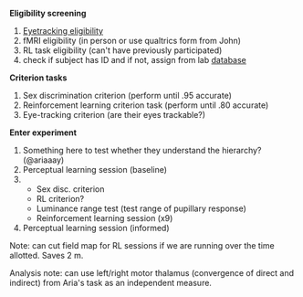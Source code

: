 
**Eligibility screening**

1) [Eyetracking eligibility](https://drive.google.com/open?id=1dV9waLClJe1rtQVRWfGMnxyWTnjgDnvZ_ZooSYVT-nI)
2) fMRI eligibility (in person or use qualtrics form from John)
3) RL task eligibility (can't have previously participated)
4) check if subject has ID and if not, assign from lab [database](https://docs.google.com/document/d/175AGq7DkTPlNZQH-G749gmlrRx9CNp6dACaumjPw_iw/edit)

**Criterion tasks**

1) Sex discrimination criterion (perform until .95 accurate)
2) Reinforcement learning criterion task (perform until .80 accurate)
3) Eye-tracking criterion (are their eyes trackable?)

**Enter experiment**


1) Something here to test whether they understand the hierarchy? (@ariaaay)
2) Perceptual learning session (baseline)
3)  - Sex disc. criterion 
    - RL criterion? 
    - Luminance range test (test range of pupillary response) 
    - Reinforcement learning session (x9)
4) Perceptual learning session (informed)


Note: can cut field map for RL sessions if we are running over the time allotted. Saves 2 m.

Analysis note: can use left/right motor thalamus (convergence of direct and indirect) from Aria's task as an independent measure.
